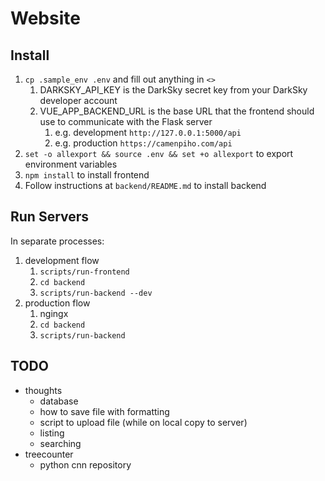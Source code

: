 # Website

## Install

1. `cp .sample_env .env` and fill out anything in `<>`
   1. DARKSKY_API_KEY is the DarkSky secret key from your DarkSky developer account
   2. VUE_APP_BACKEND_URL is the base URL that the frontend should use to communicate with the Flask server
      1. e.g. development `http://127.0.0.1:5000/api`
      1. e.g. production `https://camenpiho.com/api`
2. `set -o allexport && source .env && set +o allexport` to export environment variables
3. `npm install` to install frontend
4. Follow instructions at `backend/README.md` to install backend

## Run Servers

In separate processes:

1. development flow
   1. `scripts/run-frontend`
   2. `cd backend`
   3. `scripts/run-backend --dev`
2. production flow
   1. ngingx
   2. `cd backend`
   3. `scripts/run-backend`

## TODO

- thoughts
  - database
  - how to save file with formatting
  - script to upload file (while on local copy to server)
  - listing
  - searching
- treecounter
  - python cnn repository
